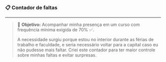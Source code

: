 ### 📋 Contador de faltas
---
> 🎯 **Objetivo:** Acompanhar minha presença em um curso com frequência mínima exigida de 70% ✅.
> 
> A necessidade surgiu porque estou no interior durante as férias de trabalho e faculdade, e seria necessário voltar para a capital caso eu não pudesse mais faltar. Criei este contador para ter maior controle sobre minhas faltas e evitar surpresas.
